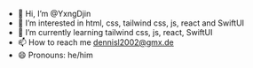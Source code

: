 - 👋 Hi, I’m @YxngDjin
- 👀 I’m interested in html, css, tailwind css, js, react and SwiftUI
- 🌱 I’m currently learning tailwind css, js, react, SwiftUI 
- 📫 How to reach me dennisl2002@gmx.de
- 😄 Pronouns: he/him

<!---
YxngDjin/YxngDjin is a ✨ special ✨ repository because its `README.md` (this file) appears on your GitHub profile.
You can click the Preview link to take a look at your changes.
--->
